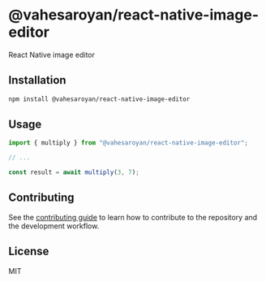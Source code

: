# @vahesaroyan/react-native-image-editor

React Native image editor

## Installation

```sh
npm install @vahesaroyan/react-native-image-editor
```

## Usage

```js
import { multiply } from "@vahesaroyan/react-native-image-editor";

// ...

const result = await multiply(3, 7);
```

## Contributing

See the [contributing guide](CONTRIBUTING.md) to learn how to contribute to the repository and the development workflow.

## License

MIT
